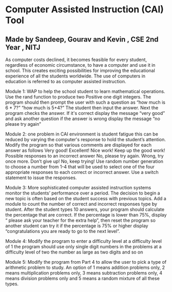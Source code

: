 # Computer Assisted Instruction (CAI) Tool

## Made by Sandeep, Gourav and Kevin , CSE 2nd Year , NITJ

As computer costs declined, it becomes feasible for every student, regardless of economic circumstance,
to have a computer and use it in school. This creates exciting possibilities for improving the educational
experience of all the students worldwide. The use of computers in education is referred to as computer
assisted instruction.

Module 1: WAP to help the school student to learn mathematical operations. Use the rand function to
produce two Positive one digit integers. The program should then prompt the user with such a question
as
“how much is 6 * 7?”
“how much is 5+4?”
The student then input the answer. Next the program checks the answer. If it&#39;s correct display the
message “very good” and ask another question if the answer is wrong display the message “no please
try again”

Module 2: one problem in CAI environment is student fatigue this can be reduced by varying the
computer&#39;s response to hold the student’s attention. Modify the program so that various comments are
displayed for each answer as follows
Very good!
Excellent!
Nice work!
Keep up the good work!
Possible responses to an incorrect answer
No, please try again.
Wrong, try once more.
Don’t give up!
No, keep trying!
Use random number generation to choose a number from 1-4 that will be used to select one of the four
appropriate responses to each correct or incorrect answer. Use a switch statement to issue the
responses.

Module 3: More sophisticated computer assisted instruction systems monitor the students’
performance over a period. The decision to begin a new topic is often based on the student success with
previous topics. Add a module to count the number of correct and incorrect responses type by student.
After the student types 10 answers, your program should calculate the percentage that are correct. If
the percentage is lower than 75%, display “ please ask your teacher for the extra help”, then reset the
program so another student can try it if the percentage is 75% or higher display “congratulations you are
ready to go to the next level”.

Module 4: Modify the program to enter a difficulty level at a difficulty level of 1 the program should use
only single digit numbers in the problems at a difficulty level of two the number as large as two digits
and so on

Module 5: Modify the program from Part 4 to allow the user to pick a type of arithmetic problem to study. An option
of 1 means addition problems only, 2 means multiplication problems only, 3 means subtraction problems
only, 4 means division problems only and 5 means a random mixture of all these types.
